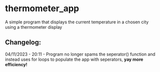 # thermometer_app
A simple program that displays the current temperature in a chosen city using a thermometer display

## Changelog: 
04/11/2023 - 20:11 - Program no longer spams the seperator() function and instead uses for loops to populate the app with seperators, **yay more efficiency!**
